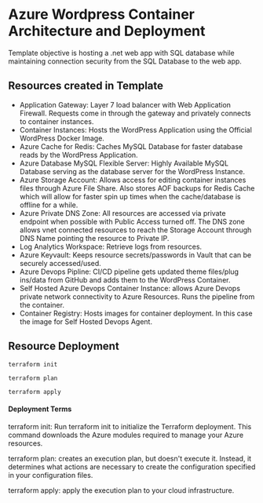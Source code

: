 # Azure Wordpress Container Architecture and Deployment
Template objective is hosting a .net web app with SQL database while maintaining connection security from the SQL Database to the web app.

## Resources created in Template
* Application Gateway: Layer 7 load balancer with Web Application Firewall. Requests come in through the gateway and privately connects to container instances.
* Container Instances: Hosts the WordPress Application using the Official WordPress Docker Image.
* Azure Cache for Redis: Caches MySQL Database for faster database reads by the WordPress Application.
* Azure Database MySQL Flexible Server: Highly Available MySQL Database serving as the database server for the WordPress Instance.
* Azure Storage Account: Allows access for editing container instances files through Azure File Share. Also stores AOF backups for Redis Cache which will allow for faster spin up times when the cache/database is offline for a while.
* Azure Private DNS Zone: All resources are accessed via private endpoint when possible with Public Access turned off. The DNS zone allows vnet connected resources to reach the Storage Account through DNS Name pointing the resource to Private IP.
* Log Analytics Workspace: Retrieve logs from resources.
* Azure Keyvault: Keeps resource secrets/passwords in Vault that can be securely accessed/used.
* Azure Devops Pipline: CI/CD pipeline gets updated theme files/plug ins/data from GitHub and adds them to the WordPress Container.
* Self Hosted Azure Devops Container Instance: allows Azure Devops private network connectivity to Azure Resources. Runs the pipeline from the container.
* Container Registry: Hosts images for container deployment. In this case the image for Self Hosted Devops Agent.

## Resource Deployment

```
terraform init
```

```
terraform plan
```

```
terraform apply
```

#### Deployment Terms
terraform init: Run terraform init to initialize the Terraform deployment. This command downloads the Azure modules required to manage your Azure resources.

terraform plan: creates an execution plan, but doesn't execute it. Instead, it determines what actions are necessary to create the configuration specified in your configuration files.

terraform apply: apply the execution plan to your cloud infrastructure.

